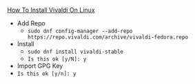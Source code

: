 [How To Install Vivaldi On Linux](https://www.makeuseof.com/how-to-install-vivaldi-on-linux/)<br />

* Add Repo
  * `sudo dnf config-manager --add-repo https://repo.vivaldi.com/archive/vivaldi-fedora.repo`
* Install
  * `sudo dnf install vivaldi-stable`
  * `Is this ok [y/N]: y`
*  Import GPG Key
  * `Is this ok [y/n]: y`
